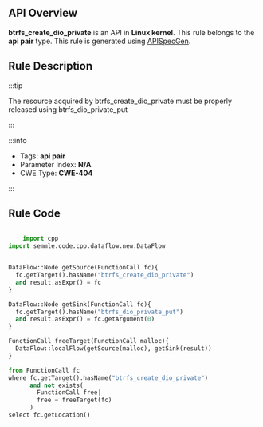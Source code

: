 ---
---


## API Overview
**btrfs_create_dio_private** is an API in **Linux kernel**. This rule belongs to the **api pair** type. This rule is generated using [APISpecGen](../../tools/APISpecGen).
## Rule Description

:::tip

The resource acquired by btrfs_create_dio_private must be properly released using btrfs_dio_private_put

:::

:::info

- Tags: **api pair**
- Parameter Index: **N/A**
- CWE Type: **CWE-404**

:::

## Rule Code
```python

    import cpp
import semmle.code.cpp.dataflow.new.DataFlow


DataFlow::Node getSource(FunctionCall fc){
  fc.getTarget().hasName("btrfs_create_dio_private")
  and result.asExpr() = fc
}

DataFlow::Node getSink(FunctionCall fc){
  fc.getTarget().hasName("btrfs_dio_private_put")
  and result.asExpr() = fc.getArgument(0)
}

FunctionCall freeTarget(FunctionCall malloc){
  DataFlow::localFlow(getSource(malloc), getSink(result))
}

from FunctionCall fc
where fc.getTarget().hasName("btrfs_create_dio_private")
      and not exists(
        FunctionCall free| 
        free = freeTarget(fc)
      )
select fc.getLocation()

    
```